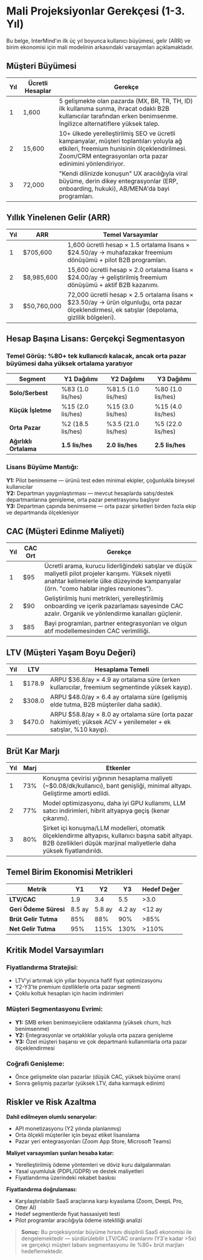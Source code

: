 # Mali Projeksiyonlar Gerekçesi (1-3. Yıl) <Badge type="success" text="updated" />

Bu belge, InterMind'ın ilk üç yıl boyunca kullanıcı büyümesi, gelir (ARR) ve birim ekonomisi için mali modelinin arkasındaki varsayımları açıklamaktadır.

## Müşteri Büyümesi

| Yıl | Ücretli Hesaplar | Gerekçe                                                                                                                                                            |
| --- | ---------------- | ------------------------------------------------------------------------------------------------------------------------------------------------------------------ |
| 1   | 1,600            | 5 gelişmekte olan pazarda (MX, BR, TR, TH, ID) ilk kullanıma sunma, ihracat odaklı B2B kullanıcılar tarafından erken benimsenme. İngilizce alternatiflere yüksek talep. |
| 2   | 15,600           | 10+ ülkede yerelleştirilmiş SEO ve ücretli kampanyalar, müşteri toplantıları yoluyla ağ etkileri, freemium hunisinin ölçeklendirilmesi. Zoom/CRM entegrasyonları orta pazar edinimini yönlendiriyor. |
| 3   | 72,000           | "Kendi dilinizde konuşun" UX aracılığıyla viral büyüme, derin dikey entegrasyonlar (ERP, onboarding, hukuki), AB/MENA'da bayi programları.                        |

## Yıllık Yinelenen Gelir (ARR)

| Yıl | ARR         | Temel Varsayımlar                                                                                                                |
| --- | ----------- | ------------------------------------------------------------------------------------------------------------------------------- |
| 1   | $705,600    | 1,600 ücretli hesap × 1.5 ortalama lisans × $24.50/ay → muhafazakar freemium dönüşümü + pilot B2B programları.                   |
| 2   | $8,985,600  | 15,600 ücretli hesap × 2.0 ortalama lisans × $24.00/ay → geliştirilmiş freemium dönüşümü + aktif B2B kazanımı.                  |
| 3   | $50,760,000 | 72,000 ücretli hesap × 2.5 ortalama lisans × $23.50/ay → ürün olgunluğu, orta pazar ölçeklendirmesi, ek satışlar (depolama, gizlilik bölgeleri). |

## Hesap Başına Lisans: Gerçekçi Segmentasyon

### **Temel Görüş:** %80+ tek kullanıcılı kalacak, ancak orta pazar büyümesi daha yüksek ortalama yaratıyor

| Segment              | Y1 Dağılımı       | Y2 Dağılımı         | Y3 Dağılımı       |
| -------------------- | ----------------- | ------------------- | ----------------- |
| **Solo/Serbest**     | %83 (1.0 lis/hes) | %81.5 (1.0 lis/hes) | %80 (1.0 lis/hes) |
| **Küçük İşletme**    | %15 (2.0 lis/hes) | %15 (3.0 lis/hes)   | %15 (4.0 lis/hes) |
| **Orta Pazar**       | %2 (18.5 lis/hes) | %3.5 (21.0 lis/hes) | %5 (22.0 lis/hes) |
| **Ağırlıklı Ortalama** | **1.5 lis/hes**   | **2.0 lis/hes**     | **2.5 lis/hes**   |

### **Lisans Büyüme Mantığı:**

**Y1:** Pilot benimseme — ürünü test eden minimal ekipler, çoğunlukla bireysel kullanıcılar  
**Y2:** Departman yaygınlaştırması — mevcut hesaplarda satış/destek departmanlarına genişleme, orta pazar penetrasyonu başlıyor  
**Y3:** Departman çapında benimseme — orta pazar şirketleri birden fazla ekip ve departmanda ölçekleniyor

## CAC (Müşteri Edinme Maliyeti)

| Yıl | CAC Ort | Gerekçe                                                                                                                                                    |
| --- | ------- | ---------------------------------------------------------------------------------------------------------------------------------------------------------- |
| 1   | $95     | Ücretli arama, kurucu liderliğindeki satışlar ve düşük maliyetli pilot projeler karışımı. Yüksek niyetli anahtar kelimelerle ülke düzeyinde kampanyalar (örn. "como hablar ingles reuniones"). |
| 2   | $90     | Geliştirilmiş huni metrikleri, yerelleştirilmiş onboarding ve içerik pazarlaması sayesinde CAC azalır. Organik ve yönlendirme kanalları güçlenir.        |
| 3   | $85     | Bayi programları, partner entegrasyonları ve olgun atıf modellemesinden CAC verimliliği.                                                                  |

## LTV (Müşteri Yaşam Boyu Değeri)

| Yıl | LTV    | Hesaplama Temeli                                                                                     |
| --- | ------ | ---------------------------------------------------------------------------------------------------- |
| 1   | $178.9 | ARPU $36.8/ay × 4.9 ay ortalama süre (erken kullanıcılar, freemium segmentinde yüksek kayıp).       |
| 2   | $308.0 | ARPU $48.0/ay × 6.4 ay ortalama süre (gelişmiş elde tutma, B2B müşteriler daha sadık).             |
| 3   | $470.0 | ARPU $58.8/ay × 8.0 ay ortalama süre (orta pazar hakimiyeti; yüksek ACV + yenilemeler + ek satışlar, %10 kayıp). |

## Brüt Kar Marjı

| Yıl | Marj | Etkenler                                                                                                                  |
| --- | ---- | ------------------------------------------------------------------------------------------------------------------------- |
| 1   | 73%  | Konuşma çevirisi yığınının hesaplama maliyeti (~$0.08/dk/kullanıcı), bant genişliği, minimal altyapı. Geliştirme amorti edildi. |
| 2   | 77%  | Model optimizasyonu, daha iyi GPU kullanımı, LLM satıcı indirimleri, hibrit altyapıya geçiş (kenar çıkarımı).            |
| 3   | 80%  | Şirket içi konuşma/LLM modelleri, otomatik ölçeklendirme altyapısı, kullanıcı başına sabit altyapı. B2B özellikleri düşük marjinal maliyetlerle daha yüksek fiyatlandırıldı. |

## Temel Birim Ekonomisi Metrikleri

| Metrik                      | Y1     | Y2     | Y3     | Hedef Değer |
| --------------------------- | ------ | ------ | ------ | ----------- |
| **LTV/CAC**                 | 1.9    | 3.4    | 5.5    | >3.0        |
| **Geri Ödeme Süresi**       | 8.5 ay | 5.8 ay | 4.2 ay | <12 ay      |
| **Brüt Gelir Tutma**        | 85%    | 88%    | 90%    | >85%        |
| **Net Gelir Tutma**         | 95%    | 115%   | 130%   | >110%       |

## Kritik Model Varsayımları

### **Fiyatlandırma Stratejisi:**

- LTV'yi artırmak için yıllar boyunca hafif fiyat optimizasyonu
- Y2-Y3'te premium özelliklerle orta pazar segmenti
- Çoklu koltuk hesapları için hacim indirimleri

### **Müşteri Segmentasyonu Evrimi:**

- **Y1:** SMB erken benimseyicilere odaklanma (yüksek churn, hızlı benimsenme)
- **Y2:** Entegrasyonlar ve ortaklıklar yoluyla orta pazara genişleme
- **Y3:** Özel müşteri başarısı ve çok departmanlı kullanımlarla orta pazar ölçeklendirmesi

### **Coğrafi Genişleme:**

- Önce gelişmekte olan pazarlar (düşük CAC, yüksek büyüme oranı)
- Sonra gelişmiş pazarlar (yüksek LTV, daha karmaşık edinim)

## Riskler ve Risk Azaltma

**Dahil edilmeyen olumlu senaryolar:**

- API monetizasyonu (Y2 yılında planlanmış)
- Orta ölçekli müşteriler için beyaz etiket lisanslama
- Pazar yeri entegrasyonları (Zoom App Store, Microsoft Teams)

**Maliyet varsayımları şunları hesaba katar:**

- Yerelleştirilmiş ödeme yöntemleri ve döviz kuru dalgalanmaları
- Yasal uyumluluk (PDPL/GDPR) ve destek maliyetleri
- Fiyatlandırma üzerindeki rekabet baskısı

**Fiyatlandırma doğrulaması:**

- Karşılaştırılabilir SaaS araçlarına karşı kıyaslama (Zoom, DeepL Pro, Otter AI)
- Hedef segmentlerde fiyat hassasiyeti testi
- Pilot programlar aracılığıyla ödeme istekliliği analizi

> **Sonuç:** Bu projeksiyonlar büyüme hırsını disiplinli SaaS ekonomisi ile dengelemektedir — sürdürülebilir LTV/CAC oranlarını (Y3'e kadar >5x) ve gerçekçi müşteri tabanı segmentasyonu ile %80+ brüt marjları hedeflemektedir.